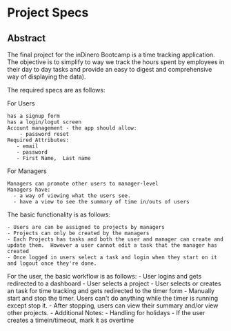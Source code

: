 # Project Specs

## Abstract

The final project for the inDinero Bootcamp is a time tracking application.  The objective is to simplify to way we track the hours spent by employees in their day to day tasks and provide an easy to digest and comprehensive way of displaying the data).

The required specs are as follows:

For Users
    
	has a signup form
	has a login/logut screen
	Account management - the app should allow:
		- password reset
    Required Attributes:
       - email
       - password
       - First Name,  Last name

For Managers

	Managers can promote other users to manager-level
	Managers have:
	  - a way of viewing what the users see.  
	  - have a view to see the summary of time in/outs of users

The basic functionality is as follows:

    - Users are can be assigned to projects by managers
    - Projects can only be created by the managers
    - Each Projects has tasks and both the user and manager can create and update them.  However a user cannot edit a task that the manager has created
    - Once logged in users select a task and login when they start on it and logout once they're done.

For the user, the basic workflow is as follows:
    - User logins and gets redirected to a dashboard
	- User selects a project
	- User selects or creates an task for time tracking and gets redirected to the timer form
	- Manually start and stop the timer.  Users can't do anything while the timer is running except stop it.
	- After stopping, users can view their summary and/or view other projects.
	- 
  Additional Notes:
	- Handling for holidays
	- If the user creates a timein/timeout, mark it as overtime
